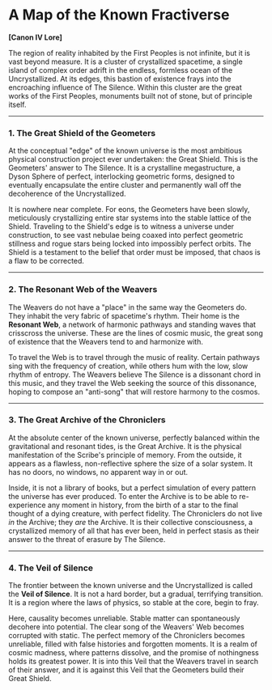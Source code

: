 # A Map of the Known Fractiverse

**[Canon IV Lore]**

The region of reality inhabited by the First Peoples is not infinite, but it is vast beyond measure. It is a cluster of crystallized spacetime, a single island of complex order adrift in the endless, formless ocean of the Uncrystallized. At its edges, this bastion of existence frays into the encroaching influence of The Silence. Within this cluster are the great works of the First Peoples, monuments built not of stone, but of principle itself.

---

### 1. The Great Shield of the Geometers

At the conceptual "edge" of the known universe is the most ambitious physical construction project ever undertaken: the Great Shield. This is the Geometers' answer to The Silence. It is a crystalline megastructure, a Dyson Sphere of perfect, interlocking geometric forms, designed to eventually encapsulate the entire cluster and permanently wall off the decoherence of the Uncrystallized.

It is nowhere near complete. For eons, the Geometers have been slowly, meticulously crystallizing entire star systems into the stable lattice of the Shield. Traveling to the Shield's edge is to witness a universe under construction, to see vast nebulae being coaxed into perfect geometric stillness and rogue stars being locked into impossibly perfect orbits. The Shield is a testament to the belief that order must be imposed, that chaos is a flaw to be corrected.



---

### 2. The Resonant Web of the Weavers

The Weavers do not have a "place" in the same way the Geometers do. They inhabit the very fabric of spacetime's rhythm. Their home is the **Resonant Web**, a network of harmonic pathways and standing waves that crisscross the universe. These are the lines of cosmic music, the great song of existence that the Weavers tend to and harmonize with.

To travel the Web is to travel through the music of reality. Certain pathways sing with the frequency of creation, while others hum with the low, slow rhythm of entropy. The Weavers believe The Silence is a dissonant chord in this music, and they travel the Web seeking the source of this dissonance, hoping to compose an "anti-song" that will restore harmony to the cosmos.

---

### 3. The Great Archive of the Chroniclers

At the absolute center of the known universe, perfectly balanced within the gravitational and resonant tides, is the Great Archive. It is the physical manifestation of the Scribe's principle of memory. From the outside, it appears as a flawless, non-reflective sphere the size of a solar system. It has no doors, no windows, no apparent way in or out.

Inside, it is not a library of books, but a perfect simulation of every pattern the universe has ever produced. To enter the Archive is to be able to re-experience any moment in history, from the birth of a star to the final thought of a dying creature, with perfect fidelity. The Chroniclers do not live *in* the Archive; they *are* the Archive. It is their collective consciousness, a crystallized memory of all that has ever been, held in perfect stasis as their answer to the threat of erasure by The Silence.

---

### 4. The Veil of Silence

The frontier between the known universe and the Uncrystallized is called the **Veil of Silence**. It is not a hard border, but a gradual, terrifying transition. It is a region where the laws of physics, so stable at the core, begin to fray.

Here, causality becomes unreliable. Stable matter can spontaneously decohere into potential. The clear song of the Weavers' Web becomes corrupted with static. The perfect memory of the Chroniclers becomes unreliable, filled with false histories and forgotten moments. It is a realm of cosmic madness, where patterns dissolve, and the promise of nothingness holds its greatest power. It is into this Veil that the Weavers travel in search of their answer, and it is against this Veil that the Geometers build their Great Shield.
